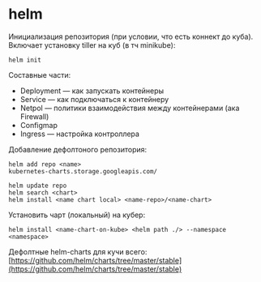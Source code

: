 # helm

Инициализация репозитория (при условии, что есть коннект до куба). Включает установку tiller на куб (в тч minikube):

```
helm init
```

Составные части:

* Deployment — как запускать контейнеры
* Service — как подключаться к контейнеру
* Netpol — политики взаимодействия между контейнерами (ака Firewall)
* Configmap
* Ingress — настройка контроллера

Добавление дефолтоного репозитория:

```
helm add repo <name> 
kubernetes-charts.storage.googleapis.com/

helm update repo 
helm search <chart>
helm install <name chart local> <name-repo>/<name-chart>
```

Установить чарт (локальный) на кубер:&#x20;

```
helm install <name-chart-on-kube> <helm path ./> --namespace <namespace>
```

Дефолтные helm-charts для кучи всего: [https://github.com/helm/charts/tree/master/stable](https://github.com/helm/charts/tree/master/stable)

